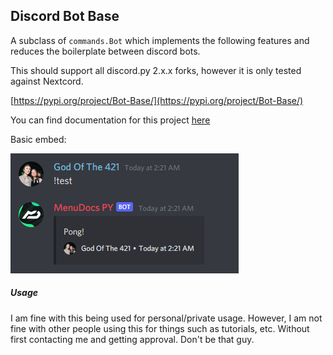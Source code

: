 ## Discord Bot Base


A subclass of `commands.Bot` which implements the following features
and reduces the boilerplate between discord bots.

This should support all discord.py 2.x.x forks, however it is only tested
against Nextcord.

[https://pypi.org/project/Bot-Base/](https://pypi.org/project/Bot-Base/)

You can find documentation for this project [here](https://cheatsheet.koldfusion.xyz/modules/discord_bots/bot_base/index.html) 

Basic embed:

![Example image](./images/image_one.png)

##### Usage

I am fine with this being used for personal/private usage. 
However, I am not fine with other people using this for things such as tutorials, etc. Without first contacting me and getting approval. Don't be that guy.

